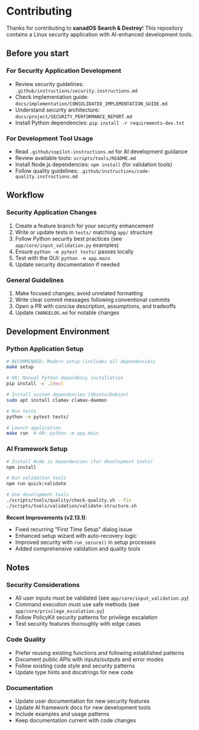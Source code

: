 # Contributing

Thanks for contributing to **xanadOS Search & Destroy**! This repository contains a Linux security
application with AI-enhanced development tools.

## Before you start

### For Security Application Development

- Review security guidelines: `.github/instructions/security.instructions.md`
- Check implementation guide: `docs/implementation/CONSOLIDATED_IMPLEMENTATION_GUIDE.md`
- Understand security architecture: `docs/project/SECURITY_PERFORMANCE_REPORT.md`
- Install Python dependencies: `pip install -r requirements-dev.txt`

### For Development Tool Usage

- Read `.github/copilot-instructions.md` for AI development guidance
- Review available tools: `scripts/tools/README.md`
- Install Node.js dependencies: `npm install` (for validation tools)
- Follow quality guidelines: `.github/instructions/code-quality.instructions.md`

## Workflow

### Security Application Changes

1. Create a feature branch for your security enhancement
2. Write or update tests in `tests/` matching `app/` structure
3. Follow Python security best practices (see `app/core/input_validation.py` examples)
4. Ensure `python -m pytest tests/` passes locally
5. Test with the GUI: `python -m app.main`
6. Update security documentation if needed

### General Guidelines

1. Make focused changes; avoid unrelated formatting
2. Write clear commit messages following conventional commits
3. Open a PR with concise description, assumptions, and tradeoffs
4. Update `CHANGELOG.md` for notable changes

## Development Environment

### Python Application Setup

```bash
# RECOMMENDED: Modern setup (includes all dependencies)
make setup

# OR: Manual Python dependency installation
pip install -e .[dev]

# Install system dependencies (Ubuntu/Debian)
sudo apt install clamav clamav-daemon

# Run tests
python -m pytest tests/

# Launch application
make run  # OR: python -m app.main
```

### AI Framework Setup

```bash
# Install Node.js dependencies (for development tools)
npm install

# Run validation tools
npm run quick:validate

# Use development tools
./scripts/tools/quality/check-quality.sh --fix
./scripts/tools/validation/validate-structure.sh
```

**Recent Improvements (v2.13.1)**:

- Fixed recurring "First Time Setup" dialog issue
- Enhanced setup wizard with auto-recovery logic
- Improved security with `run_secure()` in setup processes
- Added comprehensive validation and quality tools

## Notes

### Security Considerations

- All user inputs must be validated (see `app/core/input_validation.py`)
- Command execution must use safe methods (see `app/core/privilege_escalation.py`)
- Follow PolicyKit security patterns for privilege escalation
- Test security features thoroughly with edge cases

### Code Quality

- Prefer reusing existing functions and following established patterns
- Document public APIs with inputs/outputs and error modes
- Follow existing code style and security patterns
- Update type hints and docstrings for new code

### Documentation

- Update user documentation for new security features
- Update AI framework docs for new development tools
- Include examples and usage patterns
- Keep documentation current with code changes
